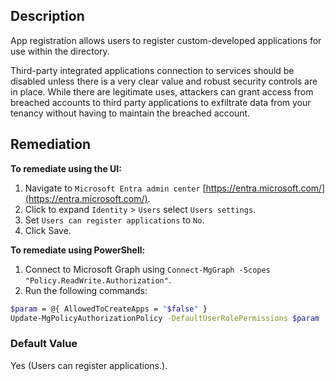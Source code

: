 ## Description

App registration allows users to register custom-developed applications for use within the directory.

Third-party integrated applications connection to services should be disabled unless there is a very clear value and robust security controls are in place. While there are legitimate uses, attackers can grant access from breached accounts to third party applications to exfiltrate data from your tenancy without having to maintain the breached account.

## Remediation

**To remediate using the UI:**

1. Navigate to `Microsoft Entra admin center` [https://entra.microsoft.com/](https://entra.microsoft.com/).
2. Click to expand `Identity` > `Users` select `Users settings`.
3. Set `Users can register applications` to `No`.
4. Click Save.

**To remediate using PowerShell:**

1. Connect to Microsoft Graph using `Connect-MgGraph -Scopes "Policy.ReadWrite.Authorization"`.
2. Run the following commands:

```bash
$param = @{ AllowedToCreateApps = "$false" }
Update-MgPolicyAuthorizationPolicy -DefaultUserRolePermissions $param
```

### Default Value

Yes (Users can register applications.).
